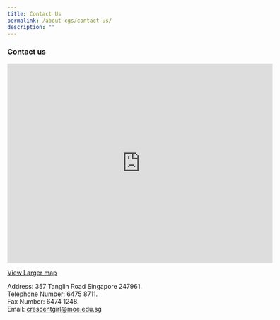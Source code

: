 ```yaml
---
title: Contact Us
permalink: /about-cgs/contact-us/
description: ""
---
```

### **Contact us**

<iframe loading="lazy" allowfullscreen="" style="border:0;" height="450" width="600" src="https://www.google.com/maps/embed?pb=!1m14!1m8!1m3!1d15955.203207351013!2d103.8168823!3d1.2940214!3m2!1i1024!2i768!4f13.1!3m3!1m2!1s0x0%3A0x6be576c052398c37!2sCrescent%20Girls'%20School!5e0!3m2!1sen!2ssg!4v1675240249073!5m2!1sen!2ssg"></iframe>

[View Larger map](https://www.google.com.sg/maps?f=q&amp;source=embed&amp;hl=en&amp;geocode&amp;q=crescent+girl+school&amp;sll=1.293602,103.817675&amp;sspn=0.008045,0.011362&amp;ie=UTF8&amp;hq=crescent+girl+school&amp;hnear&amp;t=m&amp;cid=7774750900110330935&amp;ll=1.293831,103.817818&amp;spn=0.005363,0.006427&amp;z=17&amp;iwloc=A)

Address: 357 Tanglin Road Singapore 247961.<br>
Telephone Number: 6475 8711.<br>
Fax Number: 6474 1248.<br>
Email:&nbsp;[crescentgirl@moe.edu.sg](mailto:crescentgirl@moe.edu.sg)